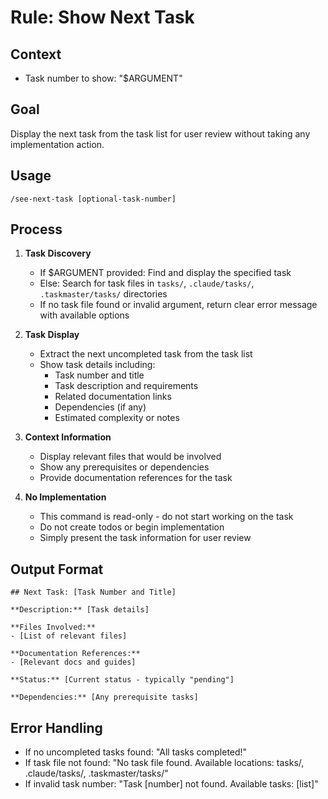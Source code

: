 # Rule: Show Next Task

## Context

- Task number to show: "$ARGUMENT"

## Goal
Display the next task from the task list for user review without taking any implementation action.

## Usage
```
/see-next-task [optional-task-number]
```

## Process

1. **Task Discovery**
   - If $ARGUMENT provided: Find and display the specified task
   - Else: Search for task files in `tasks/`, `.claude/tasks/`, `.taskmaster/tasks/` directories
   - If no task file found or invalid argument, return clear error message with available options

2. **Task Display**
   - Extract the next uncompleted task from the task list
   - Show task details including:
     - Task number and title
     - Task description and requirements
     - Related documentation links
     - Dependencies (if any)
     - Estimated complexity or notes

3. **Context Information**
   - Display relevant files that would be involved
   - Show any prerequisites or dependencies
   - Provide documentation references for the task

4. **No Implementation**
   - This command is read-only - do not start working on the task
   - Do not create todos or begin implementation
   - Simply present the task information for user review

## Output Format
```
## Next Task: [Task Number and Title]

**Description:** [Task details]

**Files Involved:**
- [List of relevant files]

**Documentation References:**
- [Relevant docs and guides]

**Status:** [Current status - typically "pending"]

**Dependencies:** [Any prerequisite tasks]
```

## Error Handling
- If no uncompleted tasks found: "All tasks completed!"
- If task file not found: "No task file found. Available locations: tasks/, .claude/tasks/, .taskmaster/tasks/"
- If invalid task number: "Task [number] not found. Available tasks: [list]"